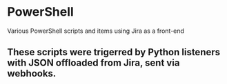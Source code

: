 # PowerShell
Various PowerShell scripts and items using Jira as a front-end


## These scripts were trigerred by Python listeners with JSON offloaded from Jira, sent via webhooks. 
